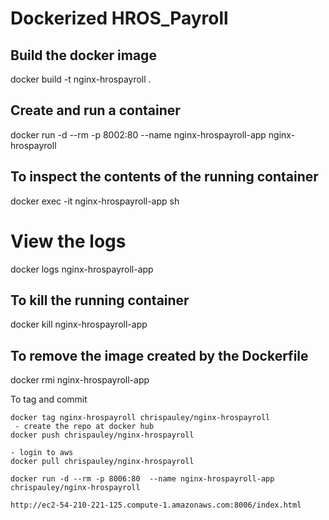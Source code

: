 # Dockerized HROS_Payroll

## Build the docker image
docker build -t nginx-hrospayroll .

## Create and run a container
docker run -d --rm -p 8002:80  --name nginx-hrospayroll-app nginx-hrospayroll

## To inspect the contents of the running container
docker exec -it nginx-hrospayroll-app sh

# View the logs
docker logs nginx-hrospayroll-app

## To kill the running container
docker kill nginx-hrospayroll-app

## To remove the image created by the Dockerfile
docker rmi nginx-hrospayroll-app

To tag and commit
```
docker tag nginx-hrospayroll chrispauley/nginx-hrospayroll
 - create the repo at docker hub
docker push chrispauley/nginx-hrospayroll

- login to aws
docker pull chrispauley/nginx-hrospayroll

docker run -d --rm -p 8006:80  --name nginx-hrospayroll-app chrispauley/nginx-hrospayroll

http://ec2-54-210-221-125.compute-1.amazonaws.com:8006/index.html
```
